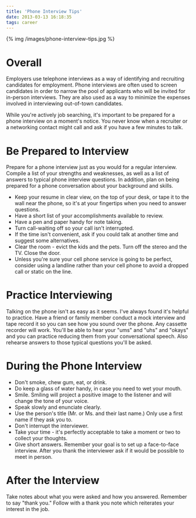 ```yaml
---
title: 'Phone Interview Tips'
date: 2013-03-13 16:18:35
tags: career
---
```


{% img /images/phone-interview-tips.jpg %}

Overall
===
Employers use telephone interviews as a way of identifying and recruiting candidates for employment. Phone interviews are often used to screen candidates in order to narrow the pool of applicants who will be invited for in-person interviews. They are also used as a way to minimize the expenses involved in interviewing out-of-town candidates.

While you're actively job searching, it's important to be prepared for a phone interview on a moment's notice. You never know when a recruiter or a networking contact might call and ask if you have a few minutes to talk.

Be Prepared to Interview
===
Prepare for a phone interview just as you would for a regular interview. Compile a list of your strengths and weaknesses, as well as a list of answers to typical phone interview questions. In addition, plan on being prepared for a phone conversation about your background and skills.

- Keep your resume in clear view, on the top of your desk, or tape it to the wall near the phone, so it's at your fingertips when you need to answer questions.
- Have a short list of your accomplishments available to review.
- Have a pen and paper handy for note taking.
- Turn call-waiting off so your call isn't interrupted.
- If the time isn't convenient, ask if you could talk at another time and suggest some alternatives.
- Clear the room - evict the kids and the pets. Turn off the stereo and the TV. Close the door.
- Unless you're sure your cell phone service is going to be perfect, consider using a landline rather than your cell phone to avoid a dropped call or static on the line.

Practice Interviewing
===
Talking on the phone isn't as easy as it seems. I've always found it's helpful to practice. Have a friend or family member conduct a mock interview and tape record it so you can see how you sound over the phone. Any cassette recorder will work. You'll be able to hear your "ums" and "uhs" and "okays" and you can practice reducing them from your conversational speech. Also rehearse answers to those typical questions you'll be asked.

During the Phone Interview
===
- Don't smoke, chew gum, eat, or drink.
- Do keep a glass of water handy, in case you need to wet your mouth.
- Smile. Smiling will project a positive image to the listener and will change the tone of your voice.
- Speak slowly and enunciate clearly.
- Use the person's title (Mr. or Ms. and their last name.) Only use a first name if they ask you to.
- Don't interrupt the interviewer.
- Take your time - it's perfectly acceptable to take a moment or two to collect your thoughts.
- Give short answers. Remember your goal is to set up a face-to-face interview. After you thank the interviewer ask if it would be possible to meet in person.

After the Interview
===
Take notes about what you were asked and how you answered.
Remember to say "thank you." Follow with a thank you note which reiterates your interest in the job.


